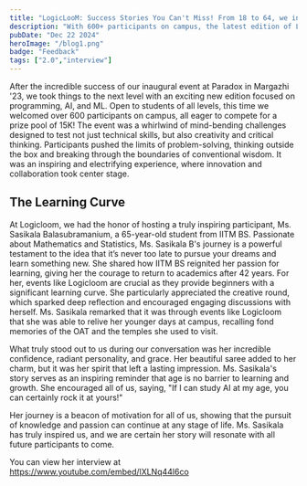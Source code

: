 ```yaml
---
title: "LogicLooM: Success Stories You Can't Miss! From 18 to 64, we inspire all"
description: "With 600+ participants on campus, the latest edition of LogicLooM at Paradox '24 challenged minds in programming, AI, and ML, blending innovation and creativity for an electrifying contest."
pubDate: "Dec 22 2024"
heroImage: "/blog1.png"
badge: "Feedback"
tags: ["2.0","interview"]
---
```


After the incredible success of our inaugural event at Paradox in Margazhi '23, we took things to the next level with an exciting new edition focused on programming, AI, and ML. Open to students of all levels, this time we welcomed over 600 participants on campus, all eager to compete for a prize pool of 15K! The event was a whirlwind of mind-bending challenges designed to test not just technical skills, but also creativity and critical thinking. Participants pushed the limits of problem-solving, thinking outside the box and breaking through the boundaries of conventional wisdom. It was an inspiring and electrifying experience, where innovation and collaboration took center stage.

## The Learning Curve

At Logicloom, we had the honor of hosting a truly inspiring participant, Ms. Sasikala Balasubramanium, a 65-year-old student from IITM BS. Passionate about Mathematics and Statistics, Ms. Sasikala B's journey is a powerful testament to the idea that it’s never too late to pursue your dreams and learn something new.
She shared how IITM BS reignited her passion for learning, giving her the courage to return to academics after 42 years. For her, events like Logicloom are crucial as they provide beginners with a significant learning curve. She particularly appreciated the creative round, which sparked deep reflection and encouraged engaging discussions with herself. Ms. Sasikala remarked that it was through events like Logicloom that she was able to relive her younger days at campus, recalling fond memories of the OAT and the temples she used to visit.

What truly stood out to us during our conversation was her incredible confidence, radiant personality, and grace. Her beautiful saree added to her charm, but it was her spirit that left a lasting impression. Ms. Sasikala's story serves as an inspiring reminder that age is no barrier to learning and growth. She encouraged all of us, saying, "If I can study AI at my age, you can certainly rock it at yours!"

Her journey is a beacon of motivation for all of us, showing that the pursuit of knowledge and passion can continue at any stage of life. Ms. Sasikala has truly inspired us, and we are certain her story will resonate with all future participants to come.

You can view her interview at https://www.youtube.com/embed/lXLNq44l6co
